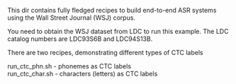
This dir contains fully fledged recipes to build end-to-end ASR systems using
the Wall Street Journal (WSJ) corpus.

You need to obtain the WSJ dataset from LDC to run this example. The LDC catalog
numbers are LDC93S6B and LDC94S13B. 

There are two recipes, demonstrating different types of CTC labels

run_ctc_phn.sh   - phonemes as CTC labels   
run_ctc_char.sh  - characters (letters) as CTC labels

